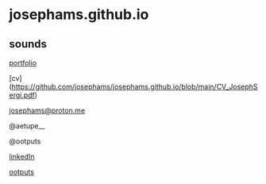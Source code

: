 # josephams.github.io

## sounds

[portfolio](https://josephams.github.io/portfolio)

[cv] (https://github.com/josephams/josephams.github.io/blob/main/CV_JosephSergi.pdf) 

josephams@proton.me

@aetupe__

@ootputs

[linkedIn](https://www.linkedin.com/in/joseph-sergi-6b3a22212/)

[ootputs](https://ootputs.bandcamp.com/releases) 


